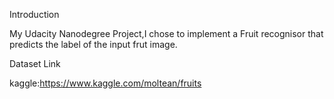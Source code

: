 Introduction

My Udacity Nanodegree Project,I chose to implement a Fruit recognisor that predicts the label of the input frut image.

Dataset Link

kaggle:https://www.kaggle.com/moltean/fruits
